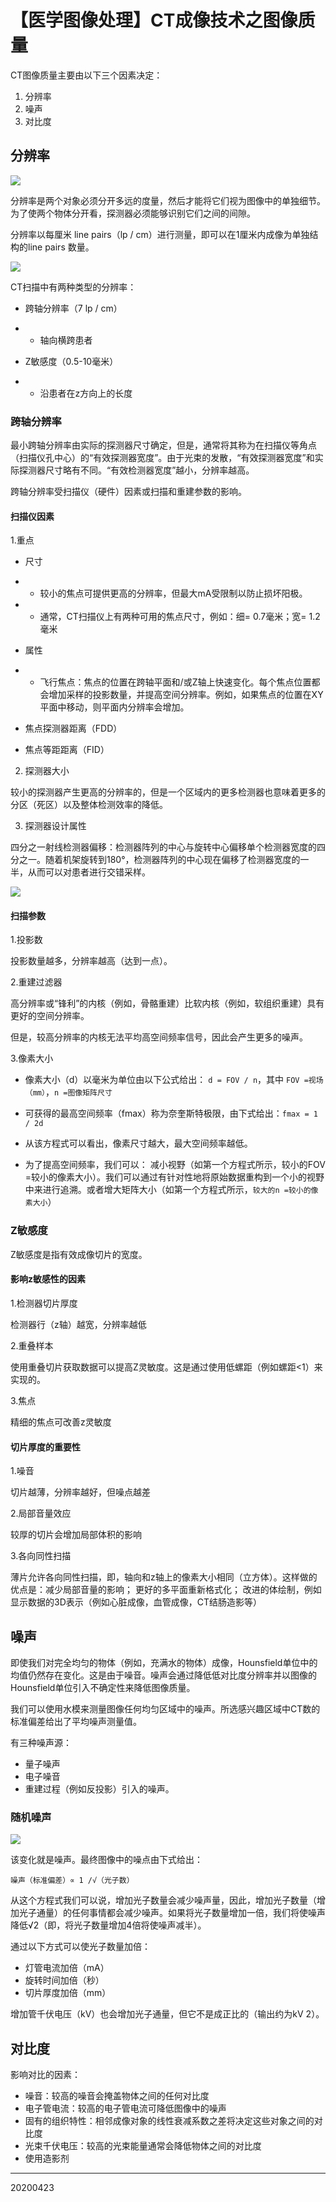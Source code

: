 # 【医学图像处理】CT成像技术之图像质量

CT图像质量主要由以下三个因素决定：

1. 分辨率
2. 噪声
3. 对比度

## 分辨率

![](/img/20200423/Figure1.png)



分辨率是两个对象必须分开多远的度量，然后才能将它们视为图像中的单独细节。为了使两个物体分开看，探测器必须能够识别它们之间的间隙。

分辨率以每厘米 line pairs（lp / cm）进行测量，即可以在1厘米内成像为单独结构的line pairs 数量。

![](/img/20200423/Figure2.png)

CT扫描中有两种类型的分辨率：
- 跨轴分辨率（7 lp / cm）
- - 轴向横跨患者

- Z敏感度（0.5-10毫米）
- - 沿患者在z方向上的长度

### 跨轴分辨率

最小跨轴分辨率由实际的探测器尺寸确定，但是，通常将其称为在扫描仪等角点（扫描仪孔中心）的“有效探测器宽度”。由于光束的发散，“有效探测器宽度”和实际探测器尺寸略有不同。“有效检测器宽度”越小，分辨率越高。

跨轴分辨率受扫描仪（硬件）因素或扫描和重建参数的影响。

#### 扫描仪因素
1.重点
- 尺寸
- - 较小的焦点可提供更高的分辨率，但最大mA受限制以防止损坏阳极。
- - 通常，CT扫描仪上有两种可用的焦点尺寸，例如：细= 0.7毫米；宽= 1.2毫米

- 属性

- - 飞行焦点：焦点的位置在跨轴平面和/或Z轴上快速变化。每个焦点位置都会增加采样的投影数量，并提高空间分辨率。例如，如果焦点的位置在XY平面中移动，则平面内分辨率会增加。

- 焦点探测器距离（FDD）

- 焦点等距距离（FID）

2. 探测器大小

较小的探测器产生更高的分辨率的，但是一个区域内的更多检测器也意味着更多的分区（死区）以及整体检测效率的降低。

3. 探测器设计属性

四分之一射线检测器偏移：检测器阵列的中心与旋转中心偏移单个检测器宽度的四分之一。随着机架旋转到180°，检测器阵列的中心现在偏移了检测器宽度的一半，从而可以对患者进行交错采样。

![](/img/20200423/Figure3.png)


####  扫描参数
1.投影数

投影数量越多，分辨率越高（达到一点）。

2.重建过滤器

高分辨率或“锋利”的内核（例如，骨骼重建）比软内核（例如，软组织重建）具有更好的空间分辨率。

但是，较高分辨率的内核无法平均高空间频率信号，因此会产生更多的噪声。

3.像素大小

- 像素大小（d）以毫米为单位由以下公式给出：
`d = FOV / n`，其中 `FOV =视场（mm）`，`n =图像矩阵尺寸`



- 可获得的最高空间频率（fmax）称为奈奎斯特极限，由下式给出：`fmax = 1 / 2d`

- 从该方程式可以看出，像素尺寸越大，最大空间频率越低。

- 为了提高空间频率，我们可以： 减小视野（如第一个方程式所示，较小的FOV =较小的像素大小）。我们可以通过有针对性地将原始数据重构到一个小的视野中来进行追溯。或者增大矩阵大小（如第一个方程式所示，`较大的n =较小的像素大小`）


### Z敏感度

Z敏感度是指有效成像切片的宽度。

#### 影响z敏感性的因素

1.检测器切片厚度

检测器行（z轴）越宽，分辨率越低

2.重叠样本

使用重叠切片获取数据可以提高Z灵敏度。这是通过使用低螺距（例如螺距<1）来实现的。

3.焦点

精细的焦点可改善z灵敏度

#### 切片厚度的重要性

1.噪音

切片越薄，分辨率越好，但噪点越差

2.局部音量效应

较厚的切片会增加局部体积的影响

3.各向同性扫描

薄片允许各向同性扫描，即，轴向和z轴上的像素大小相同（立方体）。这样做的优点是：减少局部音量的影响； 更好的多平面重新格式化； 改进的体绘制，例如显示数据的3D表示（例如心脏成像，血管成像，CT结肠造影等）

## 噪声

即使我们对完全均匀的物体（例如，充满水的物体）成像，Hounsfield单位中的均值仍然存在变化。这是由于噪音。噪声会通过降低低对比度分辨率并以图像的Hounsfield单位引入不确定性来降低图像质量。

我们可以使用水模来测量图像任何均匀区域中的噪声。所选感兴趣区域中CT数的标准偏差给出了平均噪声测量值。

有三种噪声源：

- 量子噪声
- 电子噪音
- 重建过程（例如反投影）引入的噪声。

### 随机噪声

![](/img/20200423/Figure4.png)

该变化就是噪声。最终图像中的噪点由下式给出：

`噪声（标准偏差）∝ 1 /√（光子数）`

从这个方程式我们可以说，增加光子数量会减少噪声量，因此，增加光子数量（增加光子通量）的任何事情都会减少噪声。如果将光子数量增加一倍，我们将使噪声降低√2（即，将光子数量增加4倍将使噪声减半）。

通过以下方式可以使光子数量加倍：

- 灯管电流加倍（mA）
- 旋转时间加倍（秒）
- 切片厚度加倍（mm）

增加管千伏电压（kV）也会增加光子通量，但它不是成正比的（输出约为kV 2）。

## 对比度

影响对比的因素：

- 噪音：较高的噪音会掩盖物体之间的任何对比度
- 电子管电流：较高的电子管电流可降低图像中的噪声
- 固有的组织特性：相邻成像对象的线性衰减系数之差将决定这些对象之间的对比度
- 光束千伏电压：较高的光束能量通常会降低物体之间的对比度
- 使用造影剂

-----
20200423

